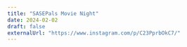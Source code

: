 ```yaml
---
title: "SASEPals Movie Night"
date: 2024-02-02
draft: false
externalUrl: "https://www.instagram.com/p/C23PprbOkC7/"
---
```

